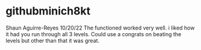 # githubminich8kt


Shaun Aguirre-Reyes
10/20/22
The functioned worked very well.
i liked how it had you run through all 3 levels.
Could use a congrats on beating the levels but other than that it was great.